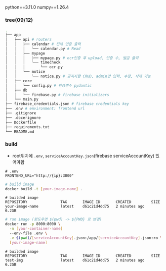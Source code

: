 python==3.11.0
numpy==1.26.4

### tree(09/12)
```bash
.
├── app
│   ├── api # routers
│   │   ├── calendar # 전체 인증 출력
│   │   │   └── calendar.py # Read
│   │   ├── mypage
│   │   │   ├── mypage.py # ocr인증 후 upload, 인증 수, 벌금 출력
│   │   │   └── timecheck
│   │   │       └── ocr.py
│   │   └── notice
│   │       └── notice.py # 공지사항 CRUD, admin만 입력, 수정, 삭제 가능
│   ├── core
│   │   └── config.py # 환경변수 pydantic
│   ├── db
│   │   └── firebase.py # firebase initializers
│   └── main.py
├── firebase_credentials.json # firebase credentials key
├── .env # environment: frontend url
├── .gitignore
├── .docerignore
├── Dockerfile
├── requirements.txt
└── README.md
```

### build
- root위치에 `.env`, `serviceAccountKey.json`(firebase serviceAccountKey) 있어야함
```
# .env
FRONTEND_URL="http://{ip}:3000"
```

```bash
# build image
docker build -t [your-image-name] .
```
```
# builded image 
REPOSITORY               TAG       IMAGE ID       CREATED         SIZE
your-image-name          latest    d61c21d4dd75   2 minutes ago   6.2GB
```

```bash
# run image (윈도우면 $(pwd) -> ${PWD} 로 변경)
docker run -p 8000:8000 \
  -n [your-container-name]
  --env-file .env \
  -v $(pwd)/[serviceAccountKey].json:/app/[serviceAccountKey].json:ro \
  [your-image-name]
```
<!--
docker run -p 8000:8000 \
  --name oow-test-container \
  --env-file .env \
  -v $(pwd)/firebase_credentials.json:/app/firebase_credentials.json:ro \
  oow-test
-->

```
# builded image 
REPOSITORY               TAG       IMAGE ID       CREATED         SIZE
test-img                 latest    d61c21d4dd75   2 minutes ago   6.2GB
```